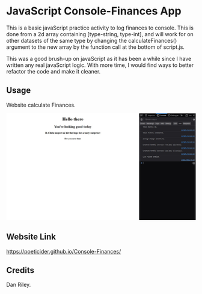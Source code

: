 # JavaScript Console-Finances App

This is a basic javaScript practice activity to log finances to console. This is done from a 2d array containing [type-string, type-int], and will work for on other datasets of the same type by changing the calculateFinances() argument to the new array by the function call at the bottom of script.js.

This was a good brush-up on javaScript as it has been a while since I have written any real javaScript logic. With more time, I would find ways to better refactor the code and make it cleaner. 


## Usage
Website calculate Finances.

![Website Index Page](./media/JS%20challenge%20screenshot.jpg)

## Website Link
https://poeticider.github.io/Console-Finances/

## Credits

Dan Riley.

